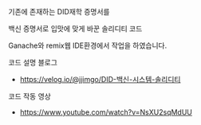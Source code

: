 기존에 존재하는 DID재학 증명서를

백신 증명서로 입맛에 맞게 바꾼 솔리디티 코드

Ganache와 remix웹 IDE환경에서 작업을 하였습니다.

코드 설명 블로그
- https://velog.io/@jjimgo/DID-백신-시스템-솔리디티


코드 작동 영상
- https://www.youtube.com/watch?v=NsXU2sqMdUU
